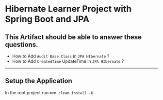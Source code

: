 # Hibernate Learner Project with Spring Boot and JPA

## This Artifact should be able to answer these questions.

* How to Add `Audit Base Class` in `JPA HIbernate` ?
* How to Add `CreatedTime` UpdateTime in `JPA HIbernate` ?

--- 

## Setup the Application

In the root project run `mvn clean install -U`
